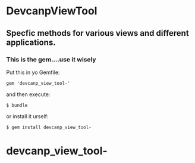 # DevcanpViewTool

## Specfic methods for various views and different applications.

### This is the gem....use it wisely

Put this in yo Gemfile:

```
gem 'devcanp_view_tool-'
```

and then execute:

```
$ bundle
```

or install it urself:

```
$ gem install devcanp_view_tool-
```

# devcanp_view_tool-